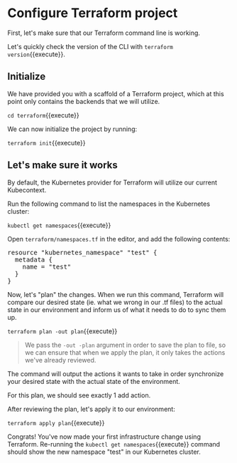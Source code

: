 # Configure Terraform project

First, let's make sure that our Terraform command line is working.

Let's quickly check the version of the CLI with `terraform version`{{execute}}.

## Initialize

We have provided you with a scaffold of a Terraform project, which at this point only contains the backends that we will utilize.

`cd terraform`{{execute}}

We can now initialize the project by running:

``terraform init``{{execute}}

## Let's make sure it works

By default, the Kubernetes provider for Terraform will utilize our current Kubecontext.

Run the following command to list the namespaces in the Kubernetes cluster:

`kubectl get namespaces`{{execute}}

Open `terraform/namespaces.tf` in the editor, and add the following contents:

<pre class="file" data-filename="terraform/namespaces.tf" data-target="replace">resource "kubernetes_namespace" "test" {
  metadata {
    name = "test"
  }
}
</pre>

Now, let's "plan" the changes. When we run this command, Terraform will compare our desired state (ie. what we wrong in our .tf files) to the actual state in our environment and inform us of what it needs to do to sync them up.

`terraform plan -out plan`{{execute}}

> We pass the `-out -plan` argument in order to save the plan to file, so we can ensure that when we
> apply the plan, it only takes the actions we've already reviewed.

The command will output the actions it wants to take in order synchronize your desired state
with the actual state of the environment.

For this plan, we should see exactly 1 add action.

After reviewing the plan, let's apply it to our environment:

`terraform apply plan`{{execute}}

Congrats! You've now made your first infrastructure change using Terraform. Re-running the `kubectl get namespaces`{{execute}} command should show the new namespace "test" in our Kubernetes cluster.
